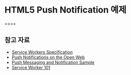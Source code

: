 # HTML5 Push Notification 예제
====





## 참고 자료
* [Service Workers Specification](https://www.w3.org/TR/service-workers/)
* [Push Notifications on the Open Web](https://developers.google.com/web/updates/2015/03/push-notifications-on-the-open-web)
* [Push Messaging and Notification Sample](https://github.com/GoogleChrome/samples/tree/gh-pages/push-messaging-and-notifications)
* [Service Worker 101](https://github.com/cwdoh/serviceworker-101)